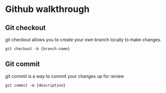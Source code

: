 # Github walkthrough

## Git checkout
git checkout allows you to create your own branch locally to make changes.

`git checkout -b {branch-name}`

## Git commit
git commit is a way to commit your changes up for review

`git commit -m {description}`
